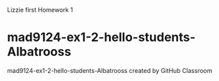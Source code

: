 Lizzie first Homework 1
# mad9124-ex1-2-hello-students-Albatrooss
mad9124-ex1-2-hello-students-Albatrooss created by GitHub Classroom
